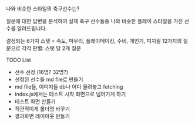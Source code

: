 나와 비슷한 스타일의 축구선수는?

질문에 대한 답변을 분석하여 실제 축구 선수들중 나와 비슷한 플레이 스타일을 가진 선수를 알려드립니다.

결정되는 6가지 스탯 = 속도, 마무리, 플레이메이킹, 수비, 개인기, 피지컬
12가지의 질문으로 각각 판별: 스탯 당 2개 질문

TODO List
 - 선수 선정 (16명? 32명?)
 - 선정된 선수들 md file로 만들기
 - md file들, 이미지들 db나 어디 올려놓고 fetching
 - index.js에서는 테스트 시작 화면으로 넘어가게 하기
 - 테스트 화면 만들기
 - 직관적이게 폴더명 바꾸기
 - 결과화면 레이아웃 만들기
